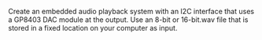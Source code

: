 Create an embedded audio playback system with an I2C interface that uses a GP8403 DAC module at the output. Use an 8-bit or 16-bit.wav file that is stored in a fixed location on your computer as input.
